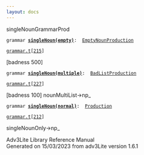 ```yaml
---
layout: docs
---
```

<span class="title">singleNoun</span><span class="type">GrammarProd</span>

`grammar `**[`singleNoun(empty)`](../object/singleNoun(empty).html)**` :   `[`EmptyNounProduction`](../object/EmptyNounProduction.html)

[`grammar.t`](../file/grammar.t.html)`[`[`215`](../source/grammar.t.html#215)`]`



\[badness 500\]



`grammar `**[`singleNoun(multiple)`](../object/singleNoun(multiple).html)**` :   `[`BadListProduction`](../object/BadListProduction.html)

[`grammar.t`](../file/grammar.t.html)`[`[`227`](../source/grammar.t.html#227)`]`



\[badness 100\] nounMultiList-\>np\_  



`grammar `**[`singleNoun(normal)`](../object/singleNoun(normal).html)**` :   `[`Production`](../object/Production.html)

[`grammar.t`](../file/grammar.t.html)`[`[`212`](../source/grammar.t.html#212)`]`



singleNounOnly-\>np\_





Adv3Lite Library Reference Manual  
Generated on 15/03/2023 from adv3Lite version 1.6.1


